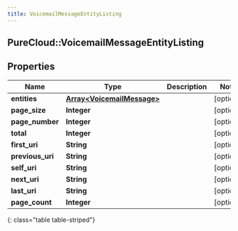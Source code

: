 ```yaml
---
title: VoicemailMessageEntityListing
---
```

## PureCloud::VoicemailMessageEntityListing

## Properties

|Name | Type | Description | Notes|
|------------ | ------------- | ------------- | -------------|
| **entities** | [**Array&lt;VoicemailMessage&gt;**](VoicemailMessage.html) |  | [optional] |
| **page_size** | **Integer** |  | [optional] |
| **page_number** | **Integer** |  | [optional] |
| **total** | **Integer** |  | [optional] |
| **first_uri** | **String** |  | [optional] |
| **previous_uri** | **String** |  | [optional] |
| **self_uri** | **String** |  | [optional] |
| **next_uri** | **String** |  | [optional] |
| **last_uri** | **String** |  | [optional] |
| **page_count** | **Integer** |  | [optional] |
{: class="table table-striped"}


